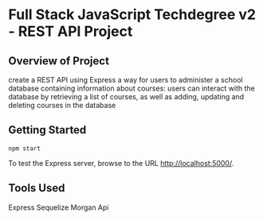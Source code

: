 
# Full Stack JavaScript Techdegree v2 - REST API Project

## Overview of Project
create a REST API using Express
a way for users to administer a school database containing information about courses: users can interact with the database by retrieving a list of courses, as well as adding, updating and deleting courses in the database

## Getting Started

```
npm start
```

To test the Express server, browse to the URL [http://localhost:5000/](http://localhost:5000/).

## Tools Used
Express
Sequelize
Morgan
Api

